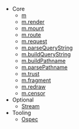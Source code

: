 - Core
	- [m](hyperscript.md)
	- [m.render](render.md)
	- [m.mount](mount.md)
	- [m.route](route.md)
	- [m.request](request.md)
	- [m.parseQueryString](parseQueryString.md)
	- [m.buildQueryString](buildQueryString.md)
	- [m.buildPathname](buildPathname.md)
	- [m.parsePathname](parsePathname.md)
	- [m.trust](trust.md)
	- [m.fragment](fragment.md)
	- [m.redraw](redraw.md)
	- [m.censor](censor.md)
- Optional
	- [Stream](stream.md)
- Tooling
	- [Ospec](https://github.com/MithrilJS/ospec)
